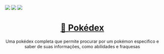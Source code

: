 <img src="https://img.shields.io/static/v1?label=Status&message=Finished&color=FFCB05&style=plastic&logo=POKEMON"/>
<img src="https://img.shields.io/static/v1?label=Version&message=v1.2&color=FF3333&style=plastic&logo=POKEMON"/>
<img src="https://img.shields.io/static/v1?label=License&message=MIT&color=#&style=plastic&logo=POKEMON"/>
    


<h1 align="center">
    <a href="https://erickpedrosa.github.io/Pokedex/">🔗 Pokédex</a>
</h1>

<p align="center">Uma pokédex completa que permite procurar por um pokémon especifico e saber de suas informações, como abilidades e fraquesas</p>

